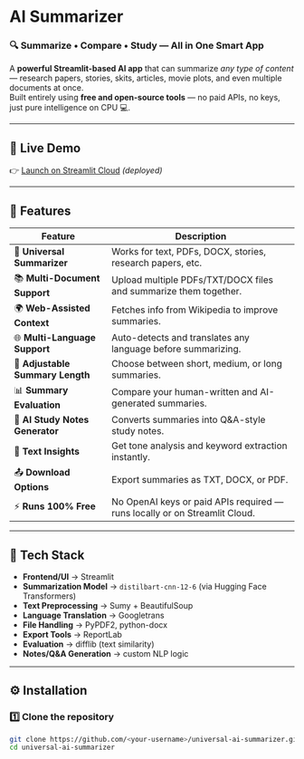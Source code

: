 # AI Summarizer

### 🔍 Summarize • Compare • Study — All in One Smart App

A **powerful Streamlit-based AI app** that can summarize *any type of content* — research papers, stories, skits, articles, movie plots, and even multiple documents at once.  
Built entirely using **free and open-source tools** — no paid APIs, no keys, just pure intelligence on CPU 💻.

---

## 🚀 Live Demo
👉 [Launch on Streamlit Cloud](https://summarymodel.streamlit.app/#universal-ai-summarizer-v4-pro) *(deployed)*

---

## 🌟 Features

| Feature | Description |
|----------|--------------|
| 🧠 **Universal Summarizer** | Works for text, PDFs, DOCX, stories, research papers, etc. |
| 📚 **Multi-Document Support** | Upload multiple PDFs/TXT/DOCX files and summarize them together. |
| 🌍 **Web-Assisted Context** | Fetches info from Wikipedia to improve summaries. |
| 🌐 **Multi-Language Support** | Auto-detects and translates any language before summarizing. |
| 📏 **Adjustable Summary Length** | Choose between short, medium, or long summaries. |
| 📊 **Summary Evaluation** | Compare your human-written and AI-generated summaries. |
| 🧮 **AI Study Notes Generator** | Converts summaries into Q&A-style study notes. |
| 🧩 **Text Insights** | Get tone analysis and keyword extraction instantly. |
| 📤 **Download Options** | Export summaries as TXT, DOCX, or PDF. |
| ⚡ **Runs 100% Free** | No OpenAI keys or paid APIs required — runs locally or on Streamlit Cloud. |

---

## 🧩 Tech Stack

- **Frontend/UI** → Streamlit  
- **Summarization Model** → `distilbart-cnn-12-6` (via Hugging Face Transformers)  
- **Text Preprocessing** → Sumy + BeautifulSoup  
- **Language Translation** → Googletrans  
- **File Handling** → PyPDF2, python-docx  
- **Export Tools** → ReportLab  
- **Evaluation** → difflib (text similarity)  
- **Notes/Q&A Generation** → custom NLP logic  

---

## ⚙️ Installation

### 1️⃣ Clone the repository
```bash
git clone https://github.com/<your-username>/universal-ai-summarizer.git
cd universal-ai-summarizer
